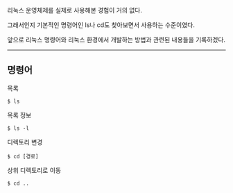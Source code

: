 리눅스 운영체제를 실제로 사용해본 경험이 거의 없다.

그래서인지 기본적인 명령어인 ls나 cd도 찾아보면서 사용하는 수준이였다.

앞으로 리눅스 명령어와 리눅스 환경에서 개발하는 방법과 관련된 내용들을 기록하겠다.

------
명령어 
------
목록 

    $ ls
    
목록 정보 

    $ ls -l
    
디렉토리 변경 

    $ cd [경로]
    
상위 디렉토리로 이동 

    $ cd ..
    
